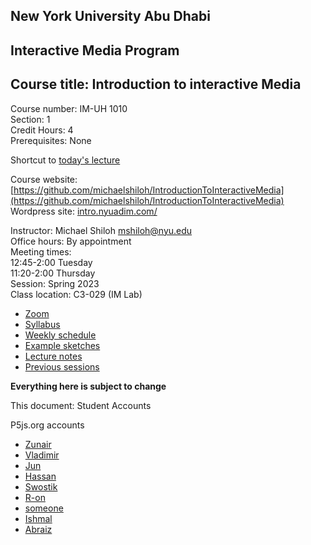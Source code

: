 ## New York University Abu Dhabi    
## Interactive Media Program    
## Course title: Introduction to interactive Media  
Course number: IM-UH 1010   
Section: 1    
Credit Hours: 4         
Prerequisites: None       

Shortcut to [today's lecture](lectureNotes.md/#todays-lecture)  

Course website: [https://github.com/michaelshiloh/IntroductionToInteractiveMedia](https://github.com/michaelshiloh/IntroductionToInteractiveMedia)      
Wordpress site: [intro.nyuadim.com/](https://intro.nyuadim.com/)

Instructor: Michael Shiloh mshiloh@nyu.edu    
Office hours: By appointment  
Meeting times:    
	12:45-2:00 Tuesday  
	11:20-2:00 Thursday     
Session: Spring 2023  
Class location: C3-029 (IM Lab)  
- [Zoom](TBA)
- [Syllabus](https://intro.nyuadim.com/syllabus/)  
- [Weekly schedule](https://intro.nyuadim.com/)
- [Example sketches](https://editor.p5js.org/michaelshiloh/sketches)
- [Lecture notes](lectureNotes.md)
- [Previous sessions](previousSessions/previousSessions.md)

**Everything here is subject to change**


This document: Student Accounts

P5js.org accounts
- [Zunair](https://editor.p5js.org/mzv205)
- [Vladimir](https://editor.p5js.org/vsharkovski)
- [Jun](https://editor.p5js.org/ojmjunming)
- [Hassan](https://editor.p5js.org/mhh410/)
- [Swostik](https://editor.p5js.org/swostikpati/full/eZ0NnVqAI)
- [R-on](https://editor.p5js.org/r-0n/full/ncRz1XRSS)
- [someone](https://editor.p5js.org/awesomeadi00/full/hRlJ4_sCF)
- [Ishmal](https://editor.p5js.org/ishmal2000/sketches/bYI9iIqVz)
- [Abraiz](https://editor.p5js.org/mk7592/full/_ldHJjHH2)
